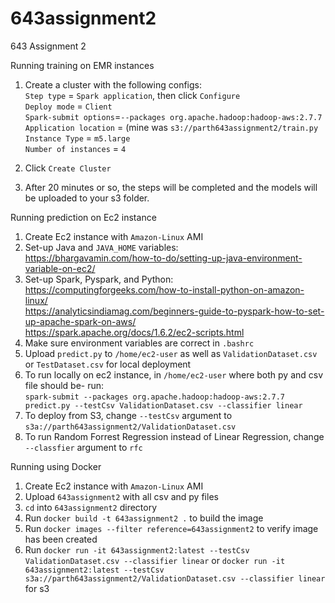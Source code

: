 # 643assignment2
643 Assignment 2

Running training on EMR instances
1. Create a cluster with the following configs:<br />
    `Step type` = `Spark application`, then click `Configure`<br />
    `Deploy mode` = `Client`<br />
    `Spark-submit options`=`--packages org.apache.hadoop:hadoop-aws:2.7.7`<br />
    `Application location` = <your S3 path> (mine was `s3://parth643assignment2/train.py`<br />
    `Instance Type` = `m5.large`<br />
    `Number of instances` = `4`<br />

2. Click `Create Cluster`
3. After 20 minutes or so, the steps will be completed and the models will be uploaded to your s3 folder.


Running prediction on Ec2 instance
1. Create Ec2 instance with `Amazon-Linux` AMI
2. Set-up Java and `JAVA_HOME` variables: <br />
    https://bhargavamin.com/how-to-do/setting-up-java-environment-variable-on-ec2/
3. Set-up Spark, Pyspark, and Python: <br />
  https://computingforgeeks.com/how-to-install-python-on-amazon-linux/<br />
  https://analyticsindiamag.com/beginners-guide-to-pyspark-how-to-set-up-apache-spark-on-aws/<br />
  https://spark.apache.org/docs/1.6.2/ec2-scripts.html
4. Make sure environment variables are correct in `.bashrc`
5. Upload `predict.py` to `/home/ec2-user` as well as `ValidationDataset.csv` or `TestDataset.csv` for local deployment
6. To run locally on ec2 instance, in `/home/ec2-user` where both py and csv file should be- run:<br />
    `spark-submit --packages org.apache.hadoop:hadoop-aws:2.7.7 predict.py --testCsv ValidationDataset.csv --classifier linear`
7. To deploy from S3, change `--testCsv` argument to `s3a://parth643assignment2/ValidationDataset.csv`
8. To run Random Forrest Regression instead of Linear Regression, change `--classfier` argument to `rfc`

Running using Docker
1. Create Ec2 instance with `Amazon-Linux` AMI
2. Upload `643assignment2` with all csv and py files
3. `cd` into `643assignment2` directory
4. Run `docker build -t 643assignment2 .` to build the image
5. Run `docker images --filter reference=643assignment2` to verify image has been created
6. Run `docker run -it 643assignment2:latest --testCsv ValidationDataset.csv --classifier linear` or `docker run -it 643assignment2:latest --testCsv s3a://parth643assignment2/ValidationDataset.csv --classifier linear` for s3



